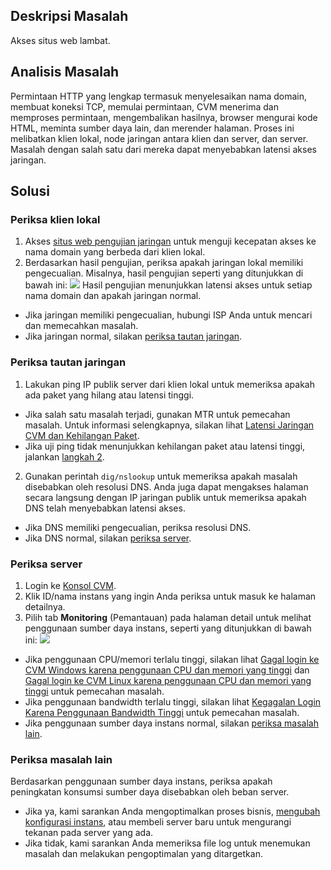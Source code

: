 ## Deskripsi Masalah

Akses situs web lambat.

## Analisis Masalah

Permintaan HTTP yang lengkap termasuk menyelesaikan nama domain, membuat koneksi TCP, memulai permintaan, CVM menerima dan memproses permintaan, mengembalikan hasilnya, browser mengurai kode HTML, meminta sumber daya lain, dan merender halaman. Proses ini melibatkan klien lokal, node jaringan antara klien dan server, dan server. Masalah dengan salah satu dari mereka dapat menyebabkan latensi akses jaringan.

## Solusi

### Periksa klien lokal
1. Akses [situs web pengujian jaringan](https://ping.huatuo.qq.com) untuk menguji kecepatan akses ke nama domain yang berbeda dari klien lokal.
2. Berdasarkan hasil pengujian, periksa apakah jaringan lokal memiliki pengecualian.
Misalnya, hasil pengujian seperti yang ditunjukkan di bawah ini:
![](https://main.qcloudimg.com/raw/1dfe4866d4572d82841225b60d127a1c.png)
Hasil pengujian menunjukkan latensi akses untuk setiap nama domain dan apakah jaringan normal.
 - Jika jaringan memiliki pengecualian, hubungi ISP Anda untuk mencari dan memecahkan masalah.
 - Jika jaringan normal, silakan [periksa tautan jaringan](#CheckNetworkLink).

<span id="CheckNetworkLink"></span>
### Periksa tautan jaringan

1. Lakukan ping IP publik server dari klien lokal untuk memeriksa apakah ada paket yang hilang atau latensi tinggi.
 - Jika salah satu masalah terjadi, gunakan MTR untuk pemecahan masalah. Untuk informasi selengkapnya, silakan lihat [Latensi Jaringan CVM dan Kehilangan Paket](https://intl.cloud.tencent.com/document/product/213/14638).
 - Jika uji ping tidak menunjukkan kehilangan paket atau latensi tinggi, jalankan [langkah 2](#CheckNetworkLink_step2).
2. <span id="CheckNetworkLink_step2">Gunakan perintah `dig/nslookup` untuk memeriksa apakah masalah disebabkan oleh resolusi DNS. </span>
Anda juga dapat mengakses halaman secara langsung dengan IP jaringan publik untuk memeriksa apakah DNS telah menyebabkan latensi akses.
- Jika DNS memiliki pengecualian, periksa resolusi DNS.
- Jika DNS normal, silakan [periksa server](#CheckServer).
<span id="CheckServer"></span>
### Periksa server

1. Login ke [Konsol CVM](https://console.cloud.tencent.com/cvm/index).
2. Klik ID/nama instans yang ingin Anda periksa untuk masuk ke halaman detailnya.
3. Pilih tab **Monitoring** (Pemantauan) pada halaman detail untuk melihat penggunaan sumber daya instans, seperti yang ditunjukkan di bawah ini:
![](https://main.qcloudimg.com/raw/b8396a4507dd6a9808f9907b90e881fa.png)
 - Jika penggunaan CPU/memori terlalu tinggi, silakan lihat [Gagal login ke CVM Windows karena penggunaan CPU dan memori yang tinggi](https://intl.cloud.tencent.com/document/product/213/32405) dan [Gagal login ke CVM Linux karena penggunaan CPU dan memori yang tinggi](https://intl.cloud.tencent.com/document/product/213/32387) untuk pemecahan masalah.
 - Jika penggunaan bandwidth terlalu tinggi, silakan lihat [Kegagalan Login Karena Penggunaan Bandwidth Tinggi](https://intl.cloud.tencent.com/document/product/213/32542) untuk pemecahan masalah. 
 - Jika penggunaan sumber daya instans normal, silakan [periksa masalah lain](#CheckOtherProblems).

<span id="CheckOtherProblems"></span>
### Periksa masalah lain

Berdasarkan penggunaan sumber daya instans, periksa apakah peningkatan konsumsi sumber daya disebabkan oleh beban server.
 - Jika ya, kami sarankan Anda mengoptimalkan proses bisnis, [mengubah konfigurasi instans](https://intl.cloud.tencent.com/document/product/213/2178), atau membeli server baru untuk mengurangi tekanan pada server yang ada.
 - Jika tidak, kami sarankan Anda memeriksa file log untuk menemukan masalah dan melakukan pengoptimalan yang ditargetkan.

